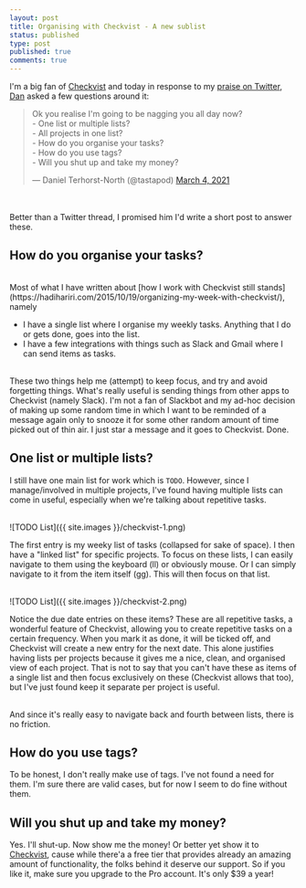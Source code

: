 ```yaml
---
layout: post
title: Organising with Checkvist - A new sublist
status: published
type: post
published: true
comments: true
---
```


I'm a big fan of [Checkvist](https://checkvist.com) and today in response to my [praise on Twitter](https://twitter.com/hhariri/status/1367385436931383297), [Dan](https://twitter.com/tastapod) asked a few questions around it:

<blockquote class="twitter-tweet"><p lang="en" dir="ltr">Ok you realise I&#39;m going to be nagging you all day now?<br>- One list or multiple lists?<br>- All projects in one list?<br>- How do you organise your tasks?<br>- How do you use tags?<br>- Will you shut up and take my money?</p>&mdash; Daniel Terhorst-North (@tastapod) <a href="https://twitter.com/tastapod/status/1367407589496139776?ref_src=twsrc%5Etfw">March 4, 2021</a></blockquote> <script async src="https://platform.twitter.com/widgets.js" charset="utf-8"></script>

<br/>
<br/>
Better than a Twitter thread, I promised him I'd write a short post to answer these. 

## How do you organise your tasks?

<br/>
Most of what I have written about [how I work with Checkvist still stands](https://hadihariri.com/2015/10/19/organizing-my-week-with-checkvist/), namely

* I have a single list where I organise my weekly tasks. Anything that I do or gets done, goes into the list. 
* I have a few integrations with things such as Slack and Gmail where I can send items as tasks.

<br/>
These two things help me (attempt) to keep focus, and try and avoid forgetting things. What's really useful is sending things from other apps to Checkvist (namely Slack). I'm not a fan of Slackbot and my ad-hoc decision of making up some random time in which I want to be reminded of a message again only to snooze it for some other random amount of time picked out of thin air. I just star a message and it goes to Checkvist. Done. 


<br/>

## One list or multiple lists?

I still have one main list for work which is `TODO`. However, since I manage/involved in multiple projects, I've found having multiple lists can come in useful, especially when we're talking about repetitive tasks. 

<br/>
![TODO List]({{ site.images }}/checkvist-1.png)
<br/>

The first entry is my weeky list of tasks (collapsed for sake of space). I then have a "linked list" for specific projects. To focus on these lists, I can easily navigate to them using the keyboard (ll) or obviously mouse. Or I can simply navigate to it from the item itself (gg). This will then focus on that list. 

<br/>
![TODO List]({{ site.images }}/checkvist-2.png)
<br/>

Notice the due date entries on these items? These are all repetitive tasks, a wonderful feature of Checkvist, allowing you to create repetitive tasks on a certain frequency. When you mark it as done, it will be ticked off, and Checkvist will create a new entry for the next date. This alone justifies having lists per projects because it gives me a nice, clean, and organised view of each project. That is not to say that you can't have these as items of a single list and then focus exclusively on these (Checkvist allows that too), but I've just found keep it separate per project is useful. 

<br/>
And since it's really easy to navigate back and fourth between lists, there is no friction. 

## How do you use tags?

To be honest, I don't really make use of tags. I've not found a need for them. I'm sure there are valid cases, but for now I seem to do fine without them. 

## Will you shut up and take my money?

Yes. I'll shut-up. Now show me the money! Or better yet show it to [Checkvist](https://checkvist.com), cause while there'a a free tier that provides already an amazing amount of functionality, the folks behind it deserve our support. So if you like it, make sure you upgrade to the Pro account. It's only $39 a year! 



